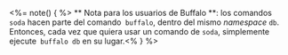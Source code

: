 <%= note() { %>
** Nota para los usuarios de Buffalo **: los comandos `soda` hacen parte del comando` buffalo`, dentro del mismo _namespace_ `db`. Entonces, cada vez que quiera usar un comando de `soda`, simplemente ejecute` buffalo db` en su lugar.<% } %>